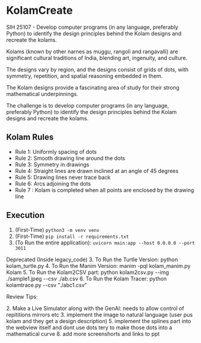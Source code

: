 # KolamCreate

SIH 25107 - Develop computer programs (in any language, preferably Python) to identify the design principles behind the Kolam designs and recreate the kolams.

Kolams (known by other narnes as muggu, rangoli and rangavalli) are significant cultural traditions of India, blending art, ingenuity, and culture.

The designs vary by region, and the designs consist of grids of dots, with symmetry, repetition, and spatial reasoning embedded in them.

The Kolam designs provide a fascinating area of study for their strong mathematical underpinnings.

The challenge is to develop computer programs (in any language, preferably Python) to identify the design principles behind the Kolam designs and recreate the kolams.


## Kolam Rules
- Rule 1: Uniformly spacing of dots
- Rule 2: Smooth drawing line around the dots
- Rule 3: Symmetry in drawings
- Rule 4: Straight lines are drawn inclined at an angle of 45 degrees
- Rule 5: Drawing lines never trace back
- Rule 6: Arcs adjoining the dots
- Rule 7 : Kolam is completed when all points are enclosed by the drawing line

## Execution
1. (First-Time) `python3 -m venv venv`
2. (First-Time) `pip install -r requirements.txt`
3. (To Run the entire application): `uvicorn main:app --host 0.0.0.0 --port 3011`


Deprecated (Inside legacy_code)
3. To Run the Turtle Version: python kolam_turtle.py
4. To Run the Manim Version: manim -pql kolam_manim.py Kolam
5. To Run the Kolam2CSV part: python kolam2csv.py --img ./sample1.jpeg --csv ./ab.csv
6. To Run the Kolam Tracer: python kolamtrace.py --csv "./abc1.csv"

Review Tips:

2.⁠ ⁠Make a Live Simulator along with the GenAI: needs to allow control of repititions mirrors etc
3.⁠ ⁠⁠implement the image to natural language (user pus kolam and they get a design description)
5.⁠ ⁠⁠implement the splines part into the webview itself and dont use dots tery to make those dots into a mathematical curve
8.⁠ ⁠⁠add more screenshorts and links to ppt